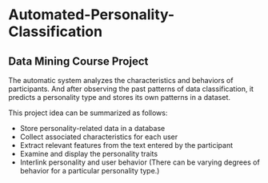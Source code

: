 # Automated-Personality-Classification

## Data Mining Course Project

The automatic system analyzes the characteristics and behaviors of participants. And after observing the
past patterns of data classification, it predicts a personality type and stores its own patterns in a dataset.

This project idea can be summarized as follows:

- Store personality-related data in a database
- Collect associated characteristics for each user
- Extract relevant features from the text entered by the participant
- Examine and display the personality traits
- Interlink personality and user behavior (There can be varying degrees of behavior for a particular personality type.)
